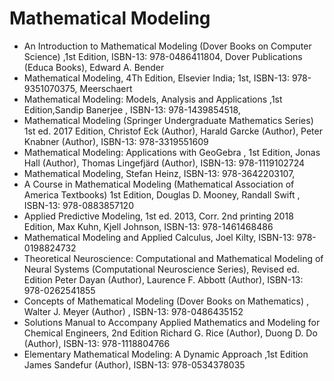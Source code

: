 # Mathematical Modeling

+ An Introduction to Mathematical Modeling (Dover Books on Computer Science) ,1st Edition, ISBN-13: 978-0486411804, Dover Publications (Educa Books),  Edward A. Bender
+ Mathematical Modeling, 4Th Edition, Elsevier India; 1st, ISBN-13: 978-9351070375, Meerschaert 
+ Mathematical Modeling: Models, Analysis and Applications ,1st Edition,Sandip Banerjee , ISBN-13: 978-1439854518, 
+ Mathematical Modeling (Springer Undergraduate Mathematics Series) 1st ed. 2017 Edition, Christof Eck (Author), Harald Garcke (Author), Peter Knabner (Author), ISBN-13: 978-3319551609
+ Mathematical Modeling: Applications with GeoGebra , 1st Edition, Jonas Hall (Author), Thomas Lingefjärd (Author), ISBN-13: 978-1119102724
+ Mathematical Modeling, Stefan Heinz, ISBN-13: 978-3642203107, 
+ A Course in Mathematical Modeling (Mathematical Association of America Textbooks) 1st Edition, Douglas D. Mooney,  Randall Swift , ISBN-13: 978-0883857120
+ Applied Predictive Modeling, 1st ed. 2013, Corr. 2nd printing 2018 Edition, Max Kuhn, Kjell Johnson, ISBN-13: 978-1461468486
+ Mathematical Modeling and Applied Calculus, Joel Kilty, ISBN-13: 978-0198824732
+ Theoretical Neuroscience: Computational and Mathematical Modeling of Neural Systems (Computational Neuroscience Series), Revised ed. Edition Peter Dayan  (Author), Laurence F. Abbott (Author), ISBN-13: 978-0262541855
+ Concepts of Mathematical Modeling (Dover Books on Mathematics) , Walter J. Meyer  (Author) , ISBN-13: 978-0486435152
+ Solutions Manual to Accompany Applied Mathematics and Modeling for Chemical Engineers, 2nd Edition Richard G. Rice (Author), Duong D. Do (Author),  ISBN-13: 978-1118804766
+ Elementary Mathematical Modeling: A Dynamic Approach ,1st Edition James Sandefur (Author),  ISBN-13: 978-0534378035

